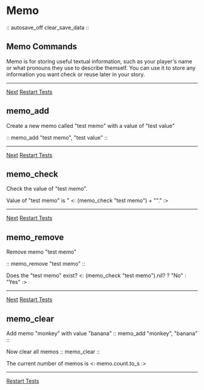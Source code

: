 # Memo
:: 
autosave_off
clear_save_data
::

## Memo Commands
Memo is for storing useful textual information, such as your player's name or what pronouns they use to describe themself. You can use it to store any information you want check or reuse later in your story.

---
[Next](#)
[Restart Tests](#memo-commands)

## memo_add
Create a new memo called "test memo" with a value of "test value"

:: memo_add "test memo", "test value" ::



---
[Next](#)
[Restart Tests](#memo-commands)

## memo_check
Check the value of "test memo".

Value of "test memo" is "
<: (memo_check "test memo") + "\"." :>

---
[Next](#)
[Restart Tests](#memo-commands)


## memo_remove
Remove memo "test memo"

:: memo_remove "test memo" ::

Does the "test memo" exist?
<: (memo_check "test memo").nil? ? "No" : "Yes" :>

---
[Next](#)
[Restart Tests](#memo-commands)


## memo_clear

Add memo "monkey" with value "banana"
:: memo_add "monkey", "banana" ::

Now clear all memos
:: memo_clear ::

The current number of memos is
<: memo.count.to_s :>

---
<!-- [Next](#) -->
[Restart Tests](#memo-commands)

